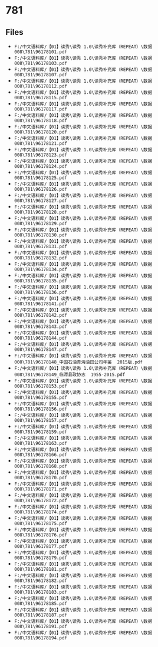 # 781

## Files

- `F:/中文语料库/【01】读秀\读秀 1.0\读秀补充库（REPEAT）\数据008\781\96178101.pdf`
- `F:/中文语料库/【01】读秀\读秀 1.0\读秀补充库（REPEAT）\数据008\781\96178103.pdf`
- `F:/中文语料库/【01】读秀\读秀 1.0\读秀补充库（REPEAT）\数据008\781\96178107.pdf`
- `F:/中文语料库/【01】读秀\读秀 1.0\读秀补充库（REPEAT）\数据008\781\96178112.pdf`
- `F:/中文语料库/【01】读秀\读秀 1.0\读秀补充库（REPEAT）\数据008\781\96178115.pdf`
- `F:/中文语料库/【01】读秀\读秀 1.0\读秀补充库（REPEAT）\数据008\781\96178117.pdf`
- `F:/中文语料库/【01】读秀\读秀 1.0\读秀补充库（REPEAT）\数据008\781\96178118.pdf`
- `F:/中文语料库/【01】读秀\读秀 1.0\读秀补充库（REPEAT）\数据008\781\96178120.pdf`
- `F:/中文语料库/【01】读秀\读秀 1.0\读秀补充库（REPEAT）\数据008\781\96178121.pdf`
- `F:/中文语料库/【01】读秀\读秀 1.0\读秀补充库（REPEAT）\数据008\781\96178123.pdf`
- `F:/中文语料库/【01】读秀\读秀 1.0\读秀补充库（REPEAT）\数据008\781\96178124.pdf`
- `F:/中文语料库/【01】读秀\读秀 1.0\读秀补充库（REPEAT）\数据008\781\96178125.pdf`
- `F:/中文语料库/【01】读秀\读秀 1.0\读秀补充库（REPEAT）\数据008\781\96178126.pdf`
- `F:/中文语料库/【01】读秀\读秀 1.0\读秀补充库（REPEAT）\数据008\781\96178127.pdf`
- `F:/中文语料库/【01】读秀\读秀 1.0\读秀补充库（REPEAT）\数据008\781\96178128.pdf`
- `F:/中文语料库/【01】读秀\读秀 1.0\读秀补充库（REPEAT）\数据008\781\96178129.pdf`
- `F:/中文语料库/【01】读秀\读秀 1.0\读秀补充库（REPEAT）\数据008\781\96178130.pdf`
- `F:/中文语料库/【01】读秀\读秀 1.0\读秀补充库（REPEAT）\数据008\781\96178131.pdf`
- `F:/中文语料库/【01】读秀\读秀 1.0\读秀补充库（REPEAT）\数据008\781\96178132.pdf`
- `F:/中文语料库/【01】读秀\读秀 1.0\读秀补充库（REPEAT）\数据008\781\96178134.pdf`
- `F:/中文语料库/【01】读秀\读秀 1.0\读秀补充库（REPEAT）\数据008\781\96178135.pdf`
- `F:/中文语料库/【01】读秀\读秀 1.0\读秀补充库（REPEAT）\数据008\781\96178136.pdf`
- `F:/中文语料库/【01】读秀\读秀 1.0\读秀补充库（REPEAT）\数据008\781\96178141.pdf`
- `F:/中文语料库/【01】读秀\读秀 1.0\读秀补充库（REPEAT）\数据008\781\96178142.pdf`
- `F:/中文语料库/【01】读秀\读秀 1.0\读秀补充库（REPEAT）\数据008\781\96178143.pdf`
- `F:/中文语料库/【01】读秀\读秀 1.0\读秀补充库（REPEAT）\数据008\781\96178144.pdf`
- `F:/中文语料库/【01】读秀\读秀 1.0\读秀补充库（REPEAT）\数据008\781\96178147.pdf`
- `F:/中文语料库/【01】读秀\读秀 1.0\读秀补充库（REPEAT）\数据008\781\96178148_中国石油青海油田公司年鉴  2015版.pdf`
- `F:/中文语料库/【01】读秀\读秀 1.0\读秀补充库（REPEAT）\数据008\781\96178149_临潭县政协志  1955-2015.pdf`
- `F:/中文语料库/【01】读秀\读秀 1.0\读秀补充库（REPEAT）\数据008\781\96178153.pdf`
- `F:/中文语料库/【01】读秀\读秀 1.0\读秀补充库（REPEAT）\数据008\781\96178155.pdf`
- `F:/中文语料库/【01】读秀\读秀 1.0\读秀补充库（REPEAT）\数据008\781\96178156.pdf`
- `F:/中文语料库/【01】读秀\读秀 1.0\读秀补充库（REPEAT）\数据008\781\96178157.pdf`
- `F:/中文语料库/【01】读秀\读秀 1.0\读秀补充库（REPEAT）\数据008\781\96178159.pdf`
- `F:/中文语料库/【01】读秀\读秀 1.0\读秀补充库（REPEAT）\数据008\781\96178163.pdf`
- `F:/中文语料库/【01】读秀\读秀 1.0\读秀补充库（REPEAT）\数据008\781\96178166.pdf`
- `F:/中文语料库/【01】读秀\读秀 1.0\读秀补充库（REPEAT）\数据008\781\96178168.pdf`
- `F:/中文语料库/【01】读秀\读秀 1.0\读秀补充库（REPEAT）\数据008\781\96178170.pdf`
- `F:/中文语料库/【01】读秀\读秀 1.0\读秀补充库（REPEAT）\数据008\781\96178171.pdf`
- `F:/中文语料库/【01】读秀\读秀 1.0\读秀补充库（REPEAT）\数据008\781\96178172.pdf`
- `F:/中文语料库/【01】读秀\读秀 1.0\读秀补充库（REPEAT）\数据008\781\96178174.pdf`
- `F:/中文语料库/【01】读秀\读秀 1.0\读秀补充库（REPEAT）\数据008\781\96178175.pdf`
- `F:/中文语料库/【01】读秀\读秀 1.0\读秀补充库（REPEAT）\数据008\781\96178176.pdf`
- `F:/中文语料库/【01】读秀\读秀 1.0\读秀补充库（REPEAT）\数据008\781\96178177.pdf`
- `F:/中文语料库/【01】读秀\读秀 1.0\读秀补充库（REPEAT）\数据008\781\96178179.pdf`
- `F:/中文语料库/【01】读秀\读秀 1.0\读秀补充库（REPEAT）\数据008\781\96178181.pdf`
- `F:/中文语料库/【01】读秀\读秀 1.0\读秀补充库（REPEAT）\数据008\781\96178182.pdf`
- `F:/中文语料库/【01】读秀\读秀 1.0\读秀补充库（REPEAT）\数据008\781\96178183.pdf`
- `F:/中文语料库/【01】读秀\读秀 1.0\读秀补充库（REPEAT）\数据008\781\96178185.pdf`
- `F:/中文语料库/【01】读秀\读秀 1.0\读秀补充库（REPEAT）\数据008\781\96178187.pdf`
- `F:/中文语料库/【01】读秀\读秀 1.0\读秀补充库（REPEAT）\数据008\781\96178191.pdf`
- `F:/中文语料库/【01】读秀\读秀 1.0\读秀补充库（REPEAT）\数据008\781\96178194.pdf`
